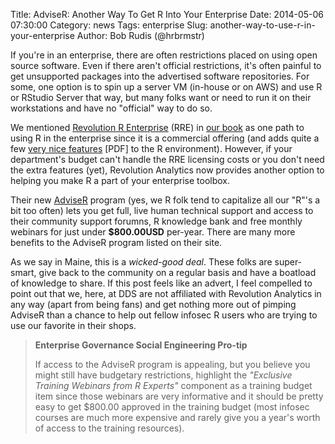 Title: AdviseR: Another Way To Get R Into Your Enterprise
Date: 2014-05-06 07:30:00
Category: news
Tags: enterprise
Slug: another-way-to-use-r-in-your-enterprise
Author: Bob Rudis (@hrbrmstr)

If you're in an enterprise, there are often restrictions placed on using open source software. Even if there aren't official restrictions, it's often painful to get unsupported packages into the advertised software repositories. For some, one option is to spin up a server VM (in-house or on AWS) and use R or RStudio Server that way, but many folks want or need to run it on their workstations and have no "official" way to do so.

We mentioned [Revolution R Enterprise](http://www.revolutionanalytics.com/) (RRE) in [our book](http://bit.ly/ddsec) as one path to using R in the enterprise since it is a commercial offering (and adds quite a few [very nice features](http://www.revolutionanalytics.com/sites/default/files/rre7_final-digital_1.pdf) [PDF] to the R environment). However, if your department's budget can't handle the RRE licensing costs or you don't need the extra features (yet), Revolution Analytics now provides another option to helping you make R a part of your enterprise toolbox.

Their new [AdviseR](http://www.revolutionanalytics.com/adviser) program (yes, we R folk tend to capitalize all our "R"'s a bit too often) lets you get full, live human technical support and access to their community support forumns, R knowledge bank and free monthly webinars for just under **$800.00USD** per-year. There are many more benefits to the AdviseR program listed on their site.

As we say in Maine, this is a *wicked-good deal*. These folks are super-smart, give back to the community on a regular basis and have a boatload of knowledge to share. If this post feels like an advert, I feel compelled to point out that we, here, at DDS are not affiliated with Revolution Analytics in any way (apart from being fans) and get nothing more out of pimping AdviseR than a chance to help out fellow infosec R users who are trying to use our favorite in their shops.

>**Enterprise Governance Social Engineering Pro-tip**
>
>If access to the AdviseR program is appealing, but you believe you might still have budgetary restrictions, highlight the *"Exclusive Training Webinars from R Experts"* component as a training budget item since those webinars are very informative and it should be pretty easy to get $800.00 approved in the training budget (most infosec courses are much more expensive and rarely give you a year's worth of access to the training resources).